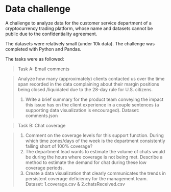 # Data challenge
A challenge to analyze data for the customer service department of a cryptocurrency trading platform, whose name and datasets cannot be public due to the confidentiality agreement. 

The datasets were relatively small (under 10k data). The challenge was completed with Python and Pandas.

The tasks were as followed:

>Task A: Email comments

>Analyze how many (approximately) clients contacted us over the time span recorded in the data
>complaining about their margin positions being closed /liquidated due to the 28-day rule for U.S.
>citizens.
>1. Write a brief summary for the product team conveying the impact this issue has on the
>client experience in a couple sentences (a supporting data visualization is encouraged).
>Dataset: comments.json

>Task B: Chat coverage

>1. Comment on the coverage levels for this support function. During which time zones/days of
>the week is the department consistently falling short of 100% coverage?
>2. The department lead wants to estimate the volume of chats would be during the hours
>where coverage is not being met. Describe a method to estimate the demand for chat
>during these low coverage periods.
>3. Create a data visualization that clearly communicates the trends in persistent coverage
>deficiency for the management team.
>Dataset: 1.coverage.csv & 2.chatsReceived.csv

